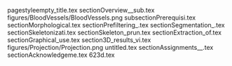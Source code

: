 pagestyleempty_title.tex
sectionOverview__sub.tex
figures/BloodVessels/BloodVessels.png
subsectionPrerequisi.tex
sectionMorphological.tex
sectionPrefiltering_.tex
sectionSegmentation_.tex
sectionSkeletonizati.tex
sectionSkeleton_prun.tex
sectionExtraction_of.tex
sectionGraphical_use.tex
section3D_results_vi.tex
figures/Projection/Projection.png
untitled.tex
sectionAssignments__.tex
sectionAcknowledgeme.tex
623d.tex
